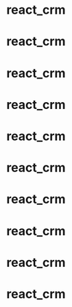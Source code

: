 # react_crm
# react_crm
# react_crm
# react_crm
# react_crm
# react_crm
# react_crm
# react_crm
# react_crm
# react_crm
